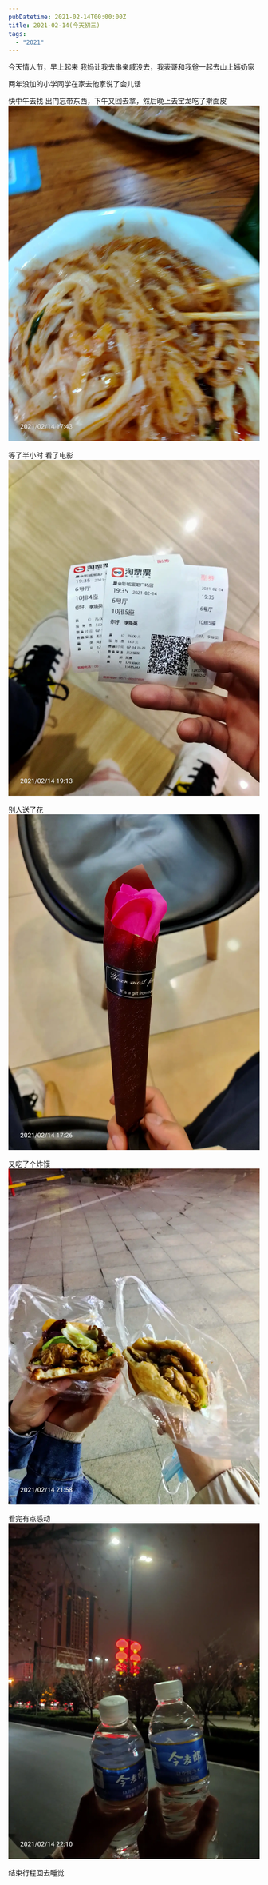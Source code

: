 ```yaml
---
pubDatetime: 2021-02-14T00:00:00Z
title: 2021-02-14(今天初三)
tags:
  - "2021"
---
```


今天情人节，早上起来
我妈让我去串亲戚没去，我表哥和我爸一起去山上姨奶家

两年没加的小学同学在家去他家说了会儿话

快中午去找
出门忘带东西，下午又回去拿，然后晚上去宝龙吃了擀面皮
![](../../img/6904315-4919e125d82f9d83.jpg)

等了半小时
看了电影
![](../../img/6904315-b8ac77243ce8f743.jpg)

别人送了花![](../../img/6904315-e17d0d28b25946d6.jpg)

又吃了个炸馍
![](../../img/6904315-d9a1800d79d03c65.jpg)

看完有点感动
![](../../img/6904315-72b19d203c97f556.jpg)

结束行程回去睡觉
